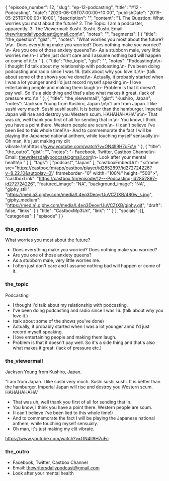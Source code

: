 {
	"episode_number": 12,
	"slug": "ep-12-podcasting",
	"title": "#12 - Podcasting",
	"date": "2020-06-09T07:00:00+10:00",
	"publishDate": "2019-05-25T07:00:00+10:00",
	"description": "",
	"content": "1. The Question: What worries you most about the future? 2. The Topic: I am a podcaster, apparently. 3. The Viewermail: Sushi. Sushi. Sushi. Email: thewritersdailypodcast@gmail.com\n",
	"notes": "",
	"segments": [
		{
			"title": "the_question",
			"gist": "",
			"notes": "What worries you most about the future?\n\n- Does everything make you worried? Does nothing make you worried?\n- Are you one of those anxiety queens?\n- As a stubborn male, very little worries me.\n- I often just don't care and I assume nothing bad will happen or come of it.\n      "
		},
		{
			"title": "the_topic",
			"gist": "",
			"notes": "Podcasting\n\n- I thought I'd talk about my relationship with podcasting.\n- I've been doing podcasting and radio since I was 16. (talk about why you love it.)\n- (talk about some of the shows you've done)\n- Actually, it probably started when I was a lot younger annd I'd just record myself speaking.\n- I love entertaining people and making them laugh.\n- Problem is that it doesn't pay well. So it's a side thing and that's also what makes it great. (lack of pressure etc.)\n      "
		},
		{
			"title": "the_viewermail",
			"gist": "Kushiro, Japan",
			"notes": "Jackson Young from Kushiro, Japan.\n\n\"I am from Japan. I like sushi very much. Sushi sushi sushi. It is better than the hamburger. Imperial Japan will rise and destroy you Western scum. HAHAHAHAHA\"\n\n- That was uh, well thank you first of all for sending that in.\n- You know, I think you have a point there. Western people are scum.\n- (I can't believe I've been lied to this whole time!)\n- And to commemorate the fact I will be playing the Japanese national anthem, while touching myself sensually.\n- Oh man, it's just making my clit vibrate.\n\nhttps://www.youtube.com/watch?v=ON4lI9H7uFc\n      "
		},
		{
			"title": "the_outro",
			"gist": "",
			"notes": "- Facebook, Twitter, Castbox Channel\n- Email: thewritersdailypodcast@gmail.com\n- Look after your mental health\n      "
		}
	],
	"tags": [
		"podcast",
		"Japan"
	],
	"castboxEmbedUrl": "<iframe src=\"https://castbox.fm/app/castbox/player/id2852897/id272724226?v=8.22.10&autoplay=0\" frameborder=\"0\" width=\"100%\" height=\"500\"></iframe>",
	"castboxLink": "https://castbox.fm/episode/12---Podcasting-id2852897-id272724226",
	"featured_image": "NA",
	"background_image": "NA",
	"giphy_still": "https://media3.giphy.com/media/L4eq3DeoyrUuVCZtXB/480w_s.jpg",
	"giphy_medium": "https://media1.giphy.com/media/L4eq3DeoyrUuVCZtXB/giphy.gif",
	"draft": false,
	"links": [
		{
			"title": "CastboxMp3Url",
			"link": ""
		}
	],
	"socials": [],
	"categories": [
		"episode"
	]
}

### the_question

What worries you most about the future?

- Does everything make you worried? Does nothing make you worried?
- Are you one of those anxiety queens?
- As a stubborn male, very little worries me.
- I often just don't care and I assume nothing bad will happen or come of it.
      
### the_topic

Podcasting

- I thought I'd talk about my relationship with podcasting.
- I've been doing podcasting and radio since I was 16. (talk about why you love it.)
- (talk about some of the shows you've done)
- Actually, it probably started when I was a lot younger annd I'd just record myself speaking.
- I love entertaining people and making them laugh.
- Problem is that it doesn't pay well. So it's a side thing and that's also what makes it great. (lack of pressure etc.)
      
### the_viewermail

Jackson Young from Kushiro, Japan.

"I am from Japan. I like sushi very much. Sushi sushi sushi. It is better than the hamburger. Imperial Japan will rise and destroy you Western scum. HAHAHAHAHA"

- That was uh, well thank you first of all for sending that in.
- You know, I think you have a point there. Western people are scum.
- (I can't believe I've been lied to this whole time!)
- And to commemorate the fact I will be playing the Japanese national anthem, while touching myself sensually.
- Oh man, it's just making my clit vibrate.

https://www.youtube.com/watch?v=ON4lI9H7uFc
      
### the_outro

- Facebook, Twitter, Castbox Channel
- Email: thewritersdailypodcast@gmail.com
- Look after your mental health
      
